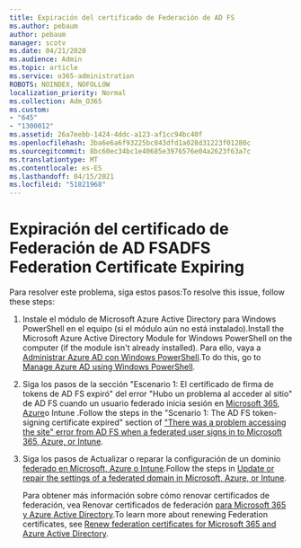 ```yaml
---
title: Expiración del certificado de Federación de AD FS
ms.author: pebaum
author: pebaum
manager: scotv
ms.date: 04/21/2020
ms.audience: Admin
ms.topic: article
ms.service: o365-administration
ROBOTS: NOINDEX, NOFOLLOW
localization_priority: Normal
ms.collection: Adm_O365
ms.custom:
- "645"
- "1300012"
ms.assetid: 26a7eebb-1424-4ddc-a123-af1cc94bc40f
ms.openlocfilehash: 3ba6e6a6f93225bc843dfd1a028d31223f01280c
ms.sourcegitcommit: 8bc60ec34bc1e40685e3976576e04a2623f63a7c
ms.translationtype: MT
ms.contentlocale: es-ES
ms.lasthandoff: 04/15/2021
ms.locfileid: "51821968"
---
```

# <a name="adfs-federation-certificate-expiring"></a><span data-ttu-id="4c5bc-102">Expiración del certificado de Federación de AD FS</span><span class="sxs-lookup"><span data-stu-id="4c5bc-102">ADFS Federation Certificate Expiring</span></span>

<span data-ttu-id="4c5bc-103">Para resolver este problema, siga estos pasos:</span><span class="sxs-lookup"><span data-stu-id="4c5bc-103">To resolve this issue, follow these steps:</span></span>
  
1. <span data-ttu-id="4c5bc-104">Instale el módulo de Microsoft Azure Active Directory para Windows PowerShell en el equipo (si el módulo aún no está instalado).</span><span class="sxs-lookup"><span data-stu-id="4c5bc-104">Install the Microsoft Azure Active Directory Module for Windows PowerShell on the computer (if the module isn't already installed).</span></span> <span data-ttu-id="4c5bc-105">Para ello, vaya a [Administrar Azure AD con Windows PowerShell](https://aka.ms/aadposh).</span><span class="sxs-lookup"><span data-stu-id="4c5bc-105">To do this, go to [Manage Azure AD using Windows PowerShell](https://aka.ms/aadposh).</span></span>

2. <span data-ttu-id="4c5bc-106">Siga los pasos de la sección "Escenario 1: El certificado de firma de tokens de AD FS expiró" del error "Hubo un problema al acceder al sitio" de AD FS cuando un usuario federado inicia sesión en [Microsoft 365, Azure](https://support.microsoft.com/help/2713898/there-was-a-problem-accessing-the-site-error-from-ad-fs-when-a-federat)o Intune .</span><span class="sxs-lookup"><span data-stu-id="4c5bc-106">Follow the steps in the "Scenario 1: The AD FS token-signing certificate expired" section of ["There was a problem accessing the site" error from AD FS when a federated user signs in to Microsoft 365, Azure, or Intune](https://support.microsoft.com/help/2713898/there-was-a-problem-accessing-the-site-error-from-ad-fs-when-a-federat).</span></span>

3. <span data-ttu-id="4c5bc-107">Siga los pasos de Actualizar o reparar la configuración de un dominio [federado en Microsoft, Azure o Intune](https://docs.microsoft.com/office365/troubleshoot/security/update-federated-domain-office-365).</span><span class="sxs-lookup"><span data-stu-id="4c5bc-107">Follow the steps in [Update or repair the settings of a federated domain in Microsoft, Azure, or Intune](https://docs.microsoft.com/office365/troubleshoot/security/update-federated-domain-office-365).</span></span>

    <span data-ttu-id="4c5bc-108">Para obtener más información sobre cómo renovar certificados de federación, vea Renovar certificados de federación [para Microsoft 365 y Azure Active Directory](https://docs.microsoft.com/azure/active-directory/connect/active-directory-aadconnect-o365-certs).</span><span class="sxs-lookup"><span data-stu-id="4c5bc-108">To learn more about renewing Federation certificates, see [Renew federation certificates for Microsoft 365 and Azure Active Directory](https://docs.microsoft.com/azure/active-directory/connect/active-directory-aadconnect-o365-certs).</span></span>
